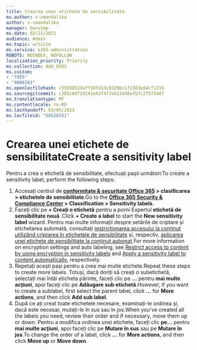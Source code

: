 ```yaml
---
title: Crearea unei etichete de sensibilitate
ms.author: v-smandalika
author: v-smandalika
manager: dansimp
ms.date: 02/21/2021
audience: Admin
ms.topic: article
ms.service: o365-administration
ROBOTS: NOINDEX, NOFOLLOW
localization_priority: Priority
ms.collection: Adm_O365
ms.custom:
- "7455"
- "9000181"
ms.openlocfilehash: c55550529aff28fd13c8329bc1f2303e04cf1316
ms.sourcegitcommit: c202c0df2d141e63f4f7eb13a56efbfc2f57348f
ms.translationtype: MT
ms.contentlocale: ro-RO
ms.lasthandoff: 03/05/2021
ms.locfileid: "50526551"
---
```

# <a name="create-a-sensitivity-label"></a><span data-ttu-id="b64de-102">Crearea unei etichete de sensibilitate</span><span class="sxs-lookup"><span data-stu-id="b64de-102">Create a sensitivity label</span></span>

<span data-ttu-id="b64de-103">Pentru a crea o etichetă de sensibilitate, efectuați pașii următori:</span><span class="sxs-lookup"><span data-stu-id="b64de-103">To create a sensitivity label, perform the following steps:</span></span>

1. <span data-ttu-id="b64de-104">Accesați centrul de **[conformitate & securitate Office 365](https://sip.protection.office.com/) > clasificarea > etichetele de sensibilitate**.</span><span class="sxs-lookup"><span data-stu-id="b64de-104">Go to the **[Office 365 Security & Compliance Center](https://sip.protection.office.com/) > Classification > Sensitivity labels**.</span></span>
2. <span data-ttu-id="b64de-105">Faceți clic pe **+ Creați o etichetă** pentru a porni Expertul **etichetă de sensibilitate nouă** .</span><span class="sxs-lookup"><span data-stu-id="b64de-105">Click **+ Create a label** to start the **New sensitivity label** wizard.</span></span> <span data-ttu-id="b64de-106">Pentru mai multe informații despre setările de criptare și etichetarea automată, consultați [restricționarea accesului la conținut utilizând criptarea în etichetele de sensibilitate](https://docs.microsoft.com/microsoft-365/compliance/encryption-sensitivity-labels) și, respectiv, [aplicarea unei etichete de sensibilitate la conținut automat](https://docs.microsoft.com/microsoft-365/compliance/apply-sensitivity-label-automatically).</span><span class="sxs-lookup"><span data-stu-id="b64de-106">For more information on encryption settings and auto labeling, see [Restrict access to content by using encryption in sensitivity labels](https://docs.microsoft.com/microsoft-365/compliance/encryption-sensitivity-labels) and [Apply a sensitivity label to content automatically](https://docs.microsoft.com/microsoft-365/compliance/apply-sensitivity-label-automatically), respectively.</span></span>
3. <span data-ttu-id="b64de-107">Repetați acești pași pentru a crea mai multe etichete.</span><span class="sxs-lookup"><span data-stu-id="b64de-107">Repeat these steps to create more labels.</span></span> <span data-ttu-id="b64de-108">Totuși, dacă doriți să creați o subetichetă, selectați mai întâi eticheta părinte, faceți clic pe **...** pentru **mai multe acțiuni**, apoi faceți clic pe **Adăugare sub etichetă**.</span><span class="sxs-lookup"><span data-stu-id="b64de-108">However, if you want to create a sublabel, first select the parent label, click **...** for **More actions**, and then click **Add sub label**.</span></span>
4. <span data-ttu-id="b64de-109">După ce ați creat toate etichetele necesare, examinați-le ordinea și, dacă este necesar, mutați-le în sus sau în jos.</span><span class="sxs-lookup"><span data-stu-id="b64de-109">When you've created all the labels you need, review their order and if necessary, move them up or down.</span></span> <span data-ttu-id="b64de-110">Pentru a modifica ordinea unei etichete, faceți clic **pe...** pentru **mai multe acțiuni**, apoi faceți clic pe **Mutare în sus** sau pe **Mutare în jos**.</span><span class="sxs-lookup"><span data-stu-id="b64de-110">To change the order of a label, click **...** for **More actions**, and then click **Move up** or **Move down**.</span></span> 

